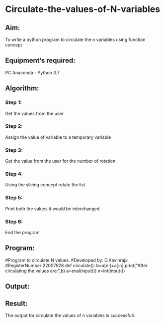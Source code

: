 # Circulate-the-values-of-N-variables
## Aim:
To write a python program to circulate the n variables using function concept
## Equipment’s required:
PC
Anaconda - Python 3.7
## Algorithm: 
### Step 1: 
Get the values from the user
### Step 2: 
Assign the value of variable to a temporary variable
### Step 3: 
Get the value from the user for the number of rotation
### Step 4: 
Using the slicing concept rotate the list

### Step 5: 
Print both the values it would be interchanged
### Step 6: 
End the program
## Program:
#Program to circulate N values.
#Developed by: D.Kavinraja
#RegisterNumber:22007928
def circulate():
    b=a[n:]+a[:n]
    print("After circulating the values are:",b)
a=eval(input())
n=int(input())
    
## Output:

## Result:
The output for circulate the values of n variables is successfull.